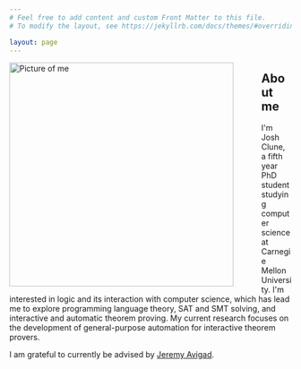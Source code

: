```yaml
---
# Feel free to add content and custom Front Matter to this file.
# To modify the layout, see https://jekyllrb.com/docs/themes/#overriding-theme-defaults

layout: page
---
```


<img style="float: left; padding-right: 50px" src="img/Headshot.png" alt="Picture of me" width="400"/> 
<h2>About me</h2>
<p>I'm Josh Clune, a fifth year PhD student studying computer science at Carnegie Mellon University. I'm interested in logic and its interaction with computer science, which has lead me to explore programming language theory, SAT and SMT solving, and interactive and automatic theorem proving. My current research focuses on the development of general-purpose automation for interactive theorem provers.</p>

<p>I am grateful to currently be advised by <a href="https://www.andrew.cmu.edu/user/avigad/">Jeremy Avigad</a>.</p>
